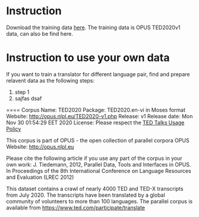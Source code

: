 # Instruction
Download the training data [here](google.com). 
The training data is OPUS TED2020v1 data, can also be find here.  
# Instruction to use your own data
If you want to train a translator for different language pair, find and prepare relavent data as the following steps:
 1. step 1
 2. sajfas
dsaf 


====
Corpus Name: TED2020
     Package: TED2020.en-vi in Moses format
     Website: http://opus.nlpl.eu/TED2020-v1.php
     Release: v1
Release date: Mon Nov 30 01:54:29 EET 2020
     License: Please respect the <a href=https://www.ted.com/about/our-organization/our-policies-terms/ted-talks-usage-policy>TED Talks Usage Policy</a>

This corpus is part of OPUS - the open collection of parallel corpora
OPUS Website: http://opus.nlpl.eu

Please cite the following article if you use any part of the corpus in your own work: J. Tiedemann, 2012, Parallel Data, Tools and Interfaces in OPUS. In Proceedings of the 8th International Conference on Language Resources and Evaluation (LREC 2012)

This dataset contains a crawl of nearly 4000 TED and TED-X transcripts from July 2020. The transcripts have been translated by a global community of volunteers to more than 100 languages. The parallel corpus is available from https://www.ted.com/participate/translate

